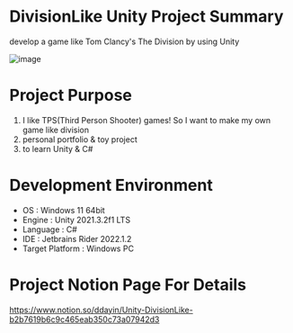 # DivisionLike Unity Project Summary
develop a game like Tom Clancy's The Division by using Unity

![image](https://user-images.githubusercontent.com/29808782/179521804-14d527cf-0543-4ddd-bb8e-feed2149be53.png)

# Project Purpose
1. I like TPS(Third Person Shooter) games! So I want to make my own game like division
2. personal portfolio & toy project
3. to learn Unity & C#

# Development Environment
- OS : Windows 11 64bit
- Engine : Unity 2021.3.2f1 LTS
- Language : C#
- IDE : Jetbrains Rider 2022.1.2
- Target Platform : Windows PC

# Project Notion Page For Details
https://www.notion.so/ddayin/Unity-DivisionLike-b2b7619b6c9c465eab350c73a07942d3
